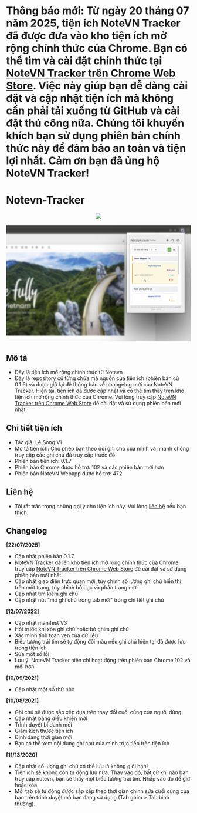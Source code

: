 # Thông báo mới: Từ ngày 20 tháng 07 năm 2025, tiện ích NoteVN Tracker đã được đưa vào kho tiện ích mở rộng chính thức của Chrome. Bạn có thể tìm và cài đặt chính thức tại [NoteVN Tracker trên Chrome Web Store](https://chromewebstore.google.com/detail/njoafddmfpboadeegehnhjdhhakifiaa). Việc này giúp bạn dễ dàng cài đặt và cập nhật tiện ích mà không cần phải tải xuống từ GitHub và cài đặt thủ công nữa. Chúng tôi khuyến khích bạn sử dụng phiên bản chính thức này để đảm bảo an toàn và tiện lợi nhất. Cảm ơn bạn đã ủng hộ NoteVN Tracker!

# Notevn-Tracker

<p align="center">
 <img src="https://user-images.githubusercontent.com/20860845/136562621-e0e3cd12-22f9-49fe-9a22-38d7641508a7.png" />
</p>

<p align="center">
 <img alt="Giao diện chính NoteVN Tracker" src="/assets/1.png" />
</p>

## Mô tả

- Đây là tiện ích mở rộng chính thức từ Notevn
- Đây là repository cũ từng chứa mã nguồn của tiện ích (phiên bản cũ 0.1.6) và được giữ lại để thông báo về changelog mới của NoteVN Tracker. Hiện tại, tiện ích đã được cập nhật và có thể tìm thấy trên kho tiện ích mở rộng chính thức của Chrome. Vui lòng truy cập [NoteVN Tracker trên Chrome Web Store](https://chromewebstore.google.com/detail/njoafddmfpboadeegehnhjdhhakifiaa) để cài đặt và sử dụng phiên bản mới nhất.

## Chi tiết tiện ích

- Tác giả: Lê Song Vĩ
- Mô tả tiện ích: Cho phép bạn theo dõi ghi chú của mình và nhanh chóng truy cập các ghi chú đã truy cập trước đó
- Phiên bản tiện ích: 0.1.7
- Phiên bản Chrome được hỗ trợ: 102 và các phiên bản mới hơn
- Phiên bản NoteVN Webapp được hỗ trợ: 472

## Liên hệ

- Tôi rất trân trọng những gợi ý cho tiện ích này. Vui lòng [liên hệ](https://notevn.com/lien-he) nếu bạn thích.

## Changelog

**[22/07/2025]**

- Cập nhật phiên bản 0.1.7
- NoteVN Tracker đã lên kho tiện ích mở rộng chính thức của Chrome, truy cập [NoteVN Tracker trên Chrome Web Store](https://chromewebstore.google.com/detail/njoafddmfpboadeegehnhjdhhakifiaa) để cài đặt và sử dụng phiên bản mới nhất.
- Cập nhật giao diện trực quan mới, tùy chỉnh số lượng ghi chú hiển thị trên một trang, tùy chỉnh bố cục và phân trang mới
- Cập nhật tìm kiếm ghi chú
- Cập nhật nút "mở ghi chú trong tab mới" trong chi tiết ghi chú

**[12/07/2022]**

- Cập nhật manifest V3
- Hỏi trước khi xóa ghi chú hoặc bỏ ghim ghi chú
- Xác minh tính toàn vẹn của dữ liệu
- Biểu tượng trái tim sẽ tự động đổi màu nếu ghi chú hiện tại đã được lưu trong tiện ích
- Sửa một số lỗi
- Lưu ý: NoteVN Tracker hiện chỉ hoạt động trên phiên bản Chrome 102 và mới hơn

**[10/09/2021]**

- Cập nhật một số thứ nhỏ

**[10/08/2021]**

- Ghi chú sẽ được sắp xếp dựa trên thay đổi cuối cùng của người dùng
- Cập nhật bảng điều khiển mới
- Trình duyệt bí danh mới
- Giảm kích thước tiện ích
- Định dạng thời gian mới
- Bạn có thể xem nội dung ghi chú của mình trực tiếp trên tiện ích

**[11/13/2020]**

- Cập nhật số lượng ghi chú có thể lưu là không giới hạn!
- Tiện ích sẽ không còn tự động lưu nữa. Thay vào đó, bất cứ khi nào bạn truy cập notevn, bạn sẽ thấy một biểu tượng trái tim. Nhấp vào đó để giữ hoặc xóa.
- Mỗi tab sẽ tự động được sắp xếp theo thời gian chỉnh sửa cuối cùng của bạn trên trình duyệt mà bạn đang sử dụng (Tab ghim > Tab bình thường).

